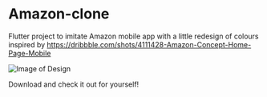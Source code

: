# Amazon-clone 

Flutter project to imitate Amazon mobile app with a little redesign of colours inspired by 
https://dribbble.com/shots/4111428-Amazon-Concept-Home-Page-Mobile

![Image of Design](https://static.dribbble.com/users/972024/screenshots/4111428/amazon-home-page-mobile_1x.jpg)

Download and check it out for yourself!
